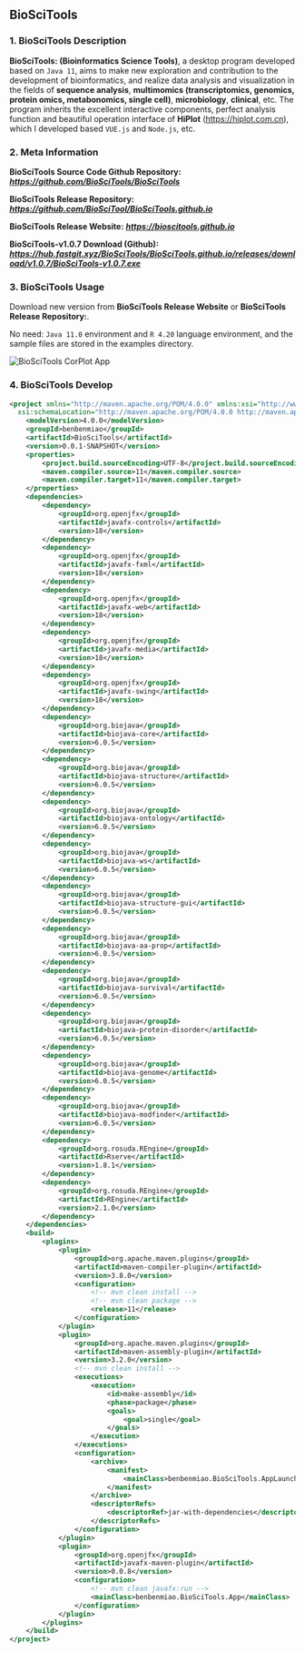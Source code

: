 ## BioSciTools

### 1. BioSciTools Description
**BioSciTools: (Bioinformatics Science Tools)**, a desktop program developed based on `Java 11`, aims to make new exploration and contribution to the development of bioinformatics, and realize data analysis and visualization in the fields of **sequence analysis**, **multimomics (transcriptomics, genomics, protein omics, metabonomics, single cell)**, **microbiology**, **clinical**, etc. The program inherits the excellent interactive components, perfect analysis function and beautiful operation interface of **HiPlot** (https://hiplot.com.cn), which I developed based `VUE.js` and `Node.js`, etc.

### 2. Meta Information
**BioSciTools Source Code Github Repository:** **_https://github.com/BioSciTools/BioSciTools_**

**BioSciTools Release Repository:** **_https://github.com/BioSciTool/BioSciTools.github.io_**

**BioSciTools Release Website:** **_https://bioscitools.github.io_**

**BioSciTools-v1.0.7 Download (Github):** **_https://hub.fastgit.xyz/BioSciTools/BioSciTools.github.io/releases/download/v1.0.7/BioSciTools-v1.0.7.exe_**

### 3. BioSciTools Usage
Download new version from **BioSciTools Release Website** or **BioSciTools Release Repository:**.

No need: `Java 11.0` environment and `R 4.20` language environment, and the sample files are stored in the examples directory.

![BioSciTools CorPlot App](https://benben-miao.gitee.io/image-cloud/BioSciTools/tool_CorPlot.png)

### 4. BioSciTools Develop
```xml
<project xmlns="http://maven.apache.org/POM/4.0.0" xmlns:xsi="http://www.w3.org/2001/XMLSchema-instance"
  xsi:schemaLocation="http://maven.apache.org/POM/4.0.0 http://maven.apache.org/maven-v4_0_0.xsd">
    <modelVersion>4.0.0</modelVersion>
    <groupId>benbenmiao</groupId>
    <artifactId>BioSciTools</artifactId>
    <version>0.0.1-SNAPSHOT</version>
    <properties>
        <project.build.sourceEncoding>UTF-8</project.build.sourceEncoding>
        <maven.compiler.source>11</maven.compiler.source>
        <maven.compiler.target>11</maven.compiler.target>
    </properties>
    <dependencies>
        <dependency>
            <groupId>org.openjfx</groupId>
            <artifactId>javafx-controls</artifactId>
            <version>18</version>
        </dependency>
        <dependency>
            <groupId>org.openjfx</groupId>
            <artifactId>javafx-fxml</artifactId>
            <version>18</version>
        </dependency>
        <dependency>
    		<groupId>org.openjfx</groupId>
    		<artifactId>javafx-web</artifactId>
    		<version>18</version>
		</dependency>
		<dependency>
		    <groupId>org.openjfx</groupId>
		    <artifactId>javafx-media</artifactId>
		    <version>18</version>
		</dependency>
		<dependency>
		    <groupId>org.openjfx</groupId>
		    <artifactId>javafx-swing</artifactId>
		    <version>18</version>
		</dependency>
        <dependency>
		    <groupId>org.biojava</groupId>
		    <artifactId>biojava-core</artifactId>
		    <version>6.0.5</version>
		</dependency>
		<dependency>
		    <groupId>org.biojava</groupId>
		    <artifactId>biojava-structure</artifactId>
		    <version>6.0.5</version>
		</dependency>
		<dependency>
		    <groupId>org.biojava</groupId>
		    <artifactId>biojava-ontology</artifactId>
		    <version>6.0.5</version>
		</dependency>
		<dependency>
		    <groupId>org.biojava</groupId>
		    <artifactId>biojava-ws</artifactId>
		    <version>6.0.5</version>
		</dependency>
		<dependency>
		    <groupId>org.biojava</groupId>
		    <artifactId>biojava-structure-gui</artifactId>
		    <version>6.0.5</version>
		</dependency>
		<dependency>
		    <groupId>org.biojava</groupId>
		    <artifactId>biojava-aa-prop</artifactId>
		    <version>6.0.5</version>
		</dependency>
		<dependency>
		    <groupId>org.biojava</groupId>
		    <artifactId>biojava-survival</artifactId>
		    <version>6.0.5</version>
		</dependency>
		<dependency>
		    <groupId>org.biojava</groupId>
		    <artifactId>biojava-protein-disorder</artifactId>
		    <version>6.0.5</version>
		</dependency>
		<dependency>
		    <groupId>org.biojava</groupId>
		    <artifactId>biojava-genome</artifactId>
		    <version>6.0.5</version>
		</dependency>
		<dependency>
		    <groupId>org.biojava</groupId>
		    <artifactId>biojava-modfinder</artifactId>
		    <version>6.0.5</version>
		</dependency>
      	<dependency>
    		<groupId>org.rosuda.REngine</groupId>
   			<artifactId>Rserve</artifactId>
    		<version>1.8.1</version>
		</dependency>
		<dependency>
    		<groupId>org.rosuda.REngine</groupId>
    		<artifactId>REngine</artifactId>
    		<version>2.1.0</version>
		</dependency>
    </dependencies>
    <build>
        <plugins>
            <plugin>
                <groupId>org.apache.maven.plugins</groupId>
                <artifactId>maven-compiler-plugin</artifactId>
                <version>3.8.0</version>
                <configuration>
                	<!-- mvn clean install -->
                	<!-- mvn clean package -->
                    <release>11</release>
                </configuration>
            </plugin>
            <plugin>
                <groupId>org.apache.maven.plugins</groupId>
                <artifactId>maven-assembly-plugin</artifactId>
                <version>3.2.0</version>
                <!-- mvn clean install -->
                <executions>
                    <execution>
                        <id>make-assembly</id>
                        <phase>package</phase>
                        <goals>
                            <goal>single</goal>
                        </goals>
                    </execution>
                </executions>
                <configuration>
                    <archive>
                        <manifest>
                            <mainClass>benbenmiao.BioSciTools.AppLaunch</mainClass>
                        </manifest>
                    </archive>
                    <descriptorRefs>
                        <descriptorRef>jar-with-dependencies</descriptorRef>
                    </descriptorRefs>
                </configuration>
            </plugin>
            <plugin>
                <groupId>org.openjfx</groupId>
			    <artifactId>javafx-maven-plugin</artifactId>
			    <version>0.0.8</version>
			    <configuration>
			    	<!-- mvn clean javafx:run -->
			        <mainClass>benbenmiao.BioSciTools.App</mainClass>
			    </configuration>
            </plugin>
        </plugins>
    </build>
</project>
```

